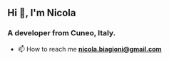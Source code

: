<!--
**nicolabiagioni/nicolabiagioni** is a ✨ _special_ ✨ repository because its `README.md` (this file) appears on your GitHub profile.

Here are some ideas to get you started:

- 🔭 I’m currently working on ...
- 🌱 I’m currently learning ...
- 👯 I’m looking to collaborate on ...
- 🤔 I’m looking for help with ...
- 💬 Ask me about ...
- 📫 How to reach me: ...
- 😄 Pronouns: ...
- ⚡ Fun fact: ...
-->

## Hi 👋, I'm Nicola
### A developer from Cuneo, Italy.

<!--
- 🔭 I’m currently working on [JavaScript30](https://github.com/nicolabiagioni/JavaScript30)

- 🌱 I’m currently learning **webpack, babel**
-->

- 📫 How to reach me **nicola.biagioni@gmail.com**
